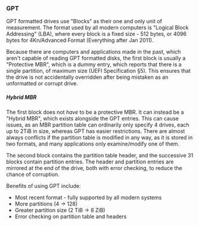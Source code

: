 ### GPT

GPT formatted drives use "Blocks" as their one and only unit of measurement. The format used by all modern computers is "Logical Block Addressing" (LBA), where every block is a fixed size - 512 bytes, or 4096 bytes for 4Kn/Advanced Format (Everything after Jan 2011).

Because there are computers and applications made in the past, which aren't capable of reading GPT formatted disks, the first block is usually a "Protective MBR", which is a dummy entry, which reports that there is a single partition, of maximum size (UEFI Specification §5). This ensures that the drive is not accidentally overridden after being mistaken as an unformatted or corrupt drive.

##### Hybrid MBR
The first block does not *have* to be a protective MBR. It can instead be a "Hybrid MBR", which exists alongside the GPT entries. This can cause issues, as an MBR partition table can ordinarily only specify 4 drives, each up to 2TiB in size, whereas GPT has easier restrictions. There are almost always conflicts if the partition table is modified in any way, as it is stored in two formats, and many applications only examine/modify one of them.

The second block contains the partition table header, and the successive 31 blocks contain partition entries. The header and partition entries are mirrored at the end of the drive, both with error checking, to reduce the chance of corruption.

Benefits of using GPT include:

- Most recent format - fully supported by all modern systems
- More partitions (4 -> 128)
- Greater partition size (2 TiB -> 8 ZiB)
- Error checking on partition table and headers
